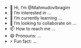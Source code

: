 - 👋 Hi, I’m @MahmudovIbragim
- 👀 I’m interested in ...
- 🌱 I’m currently learning ...
- 💞️ I’m looking to collaborate on ...
- 📫 How to reach me ...
- 😄 Pronouns: ...
- ⚡ Fun fact: ...

<!---
MahmudovIbragim/MahmudovIbragim is a ✨ special ✨ repository because its `README.md` (this file) appears on your GitHub profile.
You can click the Preview link to take a look at your changes.
--->

